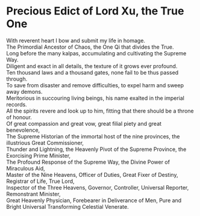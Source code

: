 # Precious Edict of Lord Xu, the True One

With reverent heart I bow and submit my life in homage.  
The Primordial Ancestor of Chaos, the One Qi that divides the True.  
Long before the many kalpas, accumulating and cultivating the Supreme Way.  
Diligent and exact in all details, the texture of it grows ever profound.  
Ten thousand laws and a thousand gates, none fail to be thus passed through.  
To save from disaster and remove difficulties, to expel harm and sweep away demons.  
Meritorious in succouring living beings, his name exalted in the imperial records.  
All the spirits revere and look up to him, fitting that there should be a throne of honour.  
Of great compassion and great vow, great filial piety and great benevolence,  
The Supreme Historian of the immortal host of the nine provinces, the illustrious Great Commissioner,  
Thunder and Lightning, the Heavenly Pivot of the Supreme Province, the Exorcising Prime Minister,  
The Profound Response of the Supreme Way, the Divine Power of Miraculous Aid,  
Master of the Nine Heavens, Officer of Duties, Great Fixer of Destiny, Registrar of Life, True Lord,  
Inspector of the Three Heavens, Governor, Controller, Universal Reporter, Remonstrant Minister,  
Great Heavenly Physician, Forebearer in Deliverance of Men, Pure and Bright Universal Transforming Celestial Venerate.
